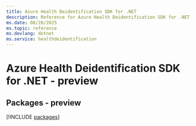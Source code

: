 ```yaml
---
title: Azure Health Deidentification SDK for .NET
description: Reference for Azure Health Deidentification SDK for .NET
ms.date: 08/20/2025
ms.topic: reference
ms.devlang: dotnet
ms.service: healthdeidentification
---
```

# Azure Health Deidentification SDK for .NET - preview
## Packages - preview
[!INCLUDE [packages](health-deidentification-index.md)]